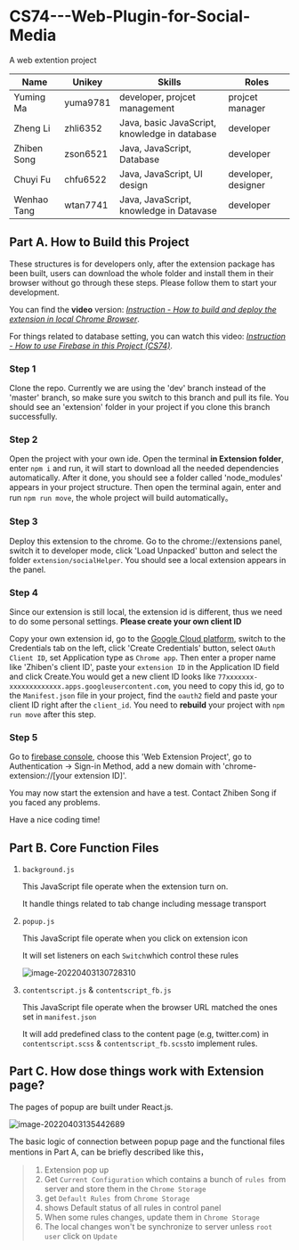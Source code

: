 # CS74---Web-Plugin-for-Social-Media

A web extention project

| Name        | Unikey   | Skills                                        | Roles               |
| ----------- | -------- | --------------------------------------------- | ------------------- |
| Yuming Ma   | yuma9781 | developer, projcet management                 | projcet manager     |
| Zheng Li    | zhli6352 | Java, basic JavaScript, knowledge in database | developer           |
| Zhiben Song | zson6521 | Java, JavaScript, Database                    | developer           |
| Chuyi Fu    | chfu6522 | Java, JavaScript, UI design                   | developer, designer |
| Wenhao Tang | wtan7741 | Java, JavaScript, knowledge in Datavase       | developer           |

## Part A. How to Build this Project

These structures is for developers only, after the extension package has been built, users can download the whole folder and install them in their browser without go through these steps. Please follow them to start your development.

You can find the **video** version:
[*Instruction - How to build and deploy the extension in local Chrome Browser*](https://youtu.be/IHu6d5CNRfw).

For things related to database setting, you can watch this video: 
[*Instruction - How to use Firebase in this Project (CS74)*](https://youtu.be/J6U8soGfJms).

### Step 1

Clone the repo. Currently we are using the 'dev' branch instead of the 'master' branch, so make sure you switch to this branch and pull its file. You should see an 'extension' folder in your project if you clone this branch successfully.

### Step 2

Open the project with your own ide. Open the terminal **in Extension folder**, enter `npm i` and run, it will start to download all the needed dependencies automatically. After it done, you should see a folder called 'node_modules' appears in your project structure. Then open the terminal again, enter and run `npm run move`, the whole project will build automatically。

### Step 3

Deploy this extension to the chrome. Go to the chrome://extensions panel, switch it to developer mode, click 'Load Unpacked' button and select the folder `extension/socialHelper`. You should see a local extension appears in the panel.

### Step 4

Since our extension is still local, the extension id is different, thus we need to do some personal settings. **Please create your own client ID**

Copy your own extension id, go to the [Google Cloud platform](https://console.cloud.google.com/apis/credentials?project=web-extension-project), switch to the Credentials tab on the left, click 'Create Credentials' button, select `OAuth Client ID`, set Application type as `Chrome app`. Then enter a proper name like 'Zhiben's client ID', paste your `extension ID` in the Application ID field and click Create.You would get a new client ID looks like `77xxxxxxx-xxxxxxxxxxxxx.apps.googleusercontent.com`, you need to copy this id, go to the `Manifest.json` file in your project, find the `oauth2` field and paste your client ID right after the `client_id`. You need to **rebuild** your project with `npm run move` after this step.

### Step 5

Go to [firebase console](https://console.firebase.google.com/u/0/project/web-extension-project/authentication/users), choose this 'Web Extension Project', go to Authentication → Sign-in Method, add a new domain with 'chrome-extension://[your extension ID]'.

You may now start the extension and have a test. Contact Zhiben Song if you faced any problems.

Have a nice coding time!

## Part B. Core Function Files

1. `background.js`

   This JavaScript file operate when the extension turn on.

   It handle things related to tab change including message transport

2. `popup.js`

   This JavaScript file operate when you click on extension icon

   It will set listeners on each `Switch`which control these rules

   ![image-20220403130728310](https://anon-images-1259646676.cos.ap-beijing.myqcloud.com/20220403130735.png)

3. `contentscript.js` & `contentscript_fb.js`

   This JavaScript file operate when the browser URL matched the ones set in `manifest.json`

   It will add predefined class to the content page (e.g, twitter.com) in `contentscript.scss` & `contentscript_fb.scss`to implement rules.

## Part C. How dose things work with Extension page?

The pages of popup are built under React.js.

![image-20220403135442689](https://anon-images-1259646676.cos.ap-beijing.myqcloud.com/20220403135442.png)

The basic logic of connection between popup page and the functional files mentions in Part A, can be briefly described like this，

> 1. Extension pop up
> 1. Get `Current Configuration` which contains a bunch of `rules `from server and store them in the `Chrome Storage`
> 1. get `Default Rules `from `Chrome Storage`
> 1. shows Default status of all rules in control panel
> 1. When some rules changes, update them in `Chrome Storage`
> 1. The local changes won't be synchronize to server unless `root user` click on `Update`
